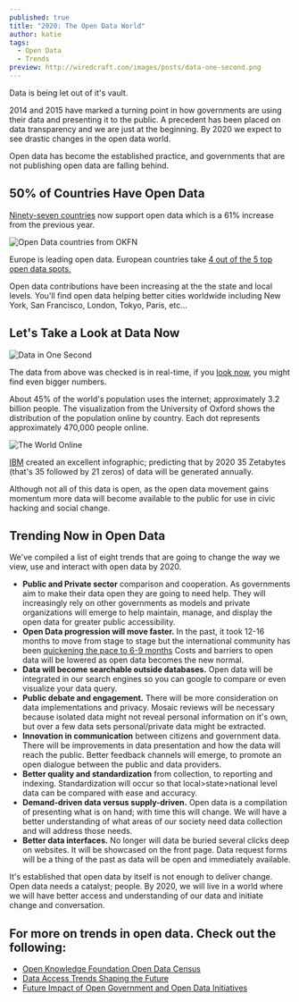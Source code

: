 ```yaml
---
published: true
title: "2020: The Open Data World"
author: katie
tags:
  - Open Data
  - Trends
preview: http://wiredcraft.com/images/posts/data-one-second.png
---
```


Data is being let out of it's vault.

2014 and 2015 have marked a turning point in how governments are using their data and presenting it to the public. A precedent has been placed on data transparency and we are just at the beginning. By 2020 we expect to see drastic changes in the open data world.

<!-- more -->

Open data has become the established practice, and governments that are not publishing open data are falling behind.

## 50% of Countries Have Open Data 

[Ninety-seven countries](http://index.okfn.org/) now support open data which is a 61% increase from the previous year.

![Open Data countries from OKFN](//wiredcraft.com/images/posts/97-open-data-countries.png)

Europe is leading open data. European countries take [4 out of the 5 top open data spots.]( http://index.okfn.org/place/)

Open data contributions have been increasing at the the state and local levels. You'll find open data helping better cities worldwide including New York, San Francisco, London, Tokyo, Paris, etc...

## Let's Take a Look at Data Now

![Data in One Second](//wiredcraft.com/images/posts/data-one-second.png)

The data from above was checked is in real-time, if you [look now](http://www.internetlivestats.com/statistics/), you might find even bigger numbers.

About 45% of the world's population uses the internet; approximately 3.2 billion people. The visualization from the University of Oxford shows the distribution of the population online by country. Each dot represents approximately 470,000 people online.

![The World Online](//wiredcraft.com/images/posts/the-world-online.png)

[IBM](http://www.ibmbigdatahub.com/infographic/flood-big-data) created an excellent infographic; predicting that by 2020 35 Zetabytes (that's 35 followed by 21 zeros) of data will be generated annually.

Although not all of this data is open, as the open data movement gains momentum more data will become available to the public for use in civic hacking and social change.

## Trending Now in Open Data

We've compiled a list of eight trends that are going to change the way we view, use and interact with open data by 2020.

- **Public and Private sector** comparison and cooperation. As governments aim to make their data open they are going to need help. They will increasingly rely on other governments as models and private organizations will emerge to help maintain, manage, and display the open data for greater public accessibility.
- **Open Data progression will move faster.** In the past, it took 12-16 months to move from stage to stage but the international community has been [quickening the pace to 6-9 months](http://www.govtech.com/opinion/The-Next-Five-Years-in-Open-Data-Three-Key-Trends-to-Watch.html) Costs and barriers to open data will be lowered as open data becomes the new normal.
- **Data will become searchable outside databases.** Open data will be integrated in our search engines so you can google to compare or even visualize your data query.
- **Public debate and engagement.** There will be more consideration on data implementations and privacy. Mosaic reviews will be necessary because isolated data might not reveal personal information on it's own, but over a few data sets personal/private data might be extracted.
- **Innovation in communication** between citizens and government data. There will be improvements in data presentation and how the data will reach the public. Better feedback channels will emerge, to promote an open dialogue between the public and data providers. 
- **Better quality and standardization** from collection, to reporting and indexing. Standardization will occur so that local>state>national level data can be compared with ease and accuracy.
- **Demand-driven data versus supply-driven.** Open data is a compilation of presenting what is on hand; with time this will change. We will have a better understanding of what areas of our society need data collection and will address those needs.
- **Better data interfaces.** No longer will data be buried several clicks deep on websites. It will be showcased on the front page. Data request forms will be a thing of the past as data will be open and immediately available.

It's established that open data by itself is not enough to deliver change. Open data needs a catalyst; people.  By 2020, we will live in a world where we will  have better access and understanding of our data and initiate change and conversation.

## For more on trends in open data. Check out the following: 

- [Open Knowledge Foundation Open Data Census](http://blog.okfn.org/2013/02/20/open-data-census-tracking-the-state-of-open-data-around-the-world/)
- [Data Access Trends Shaping the Future](http://www.whatcountsforamerica.org/portfolio/three-data-access-trends-shaping-the-future-of-community-development-open-data-my-data-and-smart-disclosure/)
- [Future Impact of Open Government and Open Data Initiatives](http://trends.ifla.org/expert-meeting-summary/the-future-impact-of-open-government-and-open-data-initiatives)
